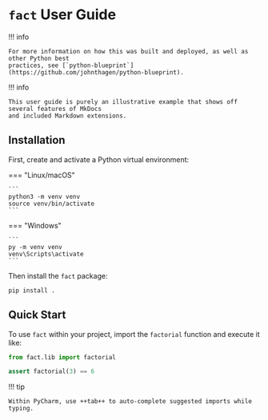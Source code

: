 # `fact` User Guide

!!! info

    For more information on how this was built and deployed, as well as other Python best
    practices, see [`python-blueprint`](https://github.com/johnthagen/python-blueprint).

!!! info

    This user guide is purely an illustrative example that shows off several features of MkDocs
    and included Markdown extensions.

## Installation

First, create and activate a Python virtual environment:

=== "Linux/macOS"

    ```
    python3 -m venv venv
    source venv/bin/activate
    ```

=== "Windows"

    ```
    py -m venv venv
    venv\Scripts\activate
    ```

Then install the `fact` package:

```
pip install .
```

## Quick Start

To use `fact` within your project, import the `factorial` function and execute it like:

```python
from fact.lib import factorial

assert factorial(3) == 6
```

!!! tip

    Within PyCharm, use ++tab++ to auto-complete suggested imports while typing.
